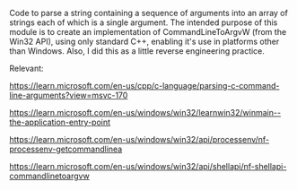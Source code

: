Code to parse a string containing a sequence of arguments into an array of strings each of which is a single argument.
The intended purpose of this module is to create an implementation of CommandLineToArgvW (from the Win32 API), using only standard C++, enabling it's use in platforms other than Windows.
Also, I did this as a little reverse engineering practice.

Relevant: 

https://learn.microsoft.com/en-us/cpp/c-language/parsing-c-command-line-arguments?view=msvc-170

https://learn.microsoft.com/en-us/windows/win32/learnwin32/winmain--the-application-entry-point

https://learn.microsoft.com/en-us/windows/win32/api/processenv/nf-processenv-getcommandlinea

https://learn.microsoft.com/en-us/windows/win32/api/shellapi/nf-shellapi-commandlinetoargvw
